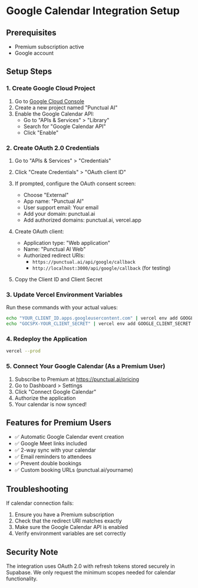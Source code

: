 # Google Calendar Integration Setup

## Prerequisites
- Premium subscription active
- Google account

## Setup Steps

### 1. Create Google Cloud Project

1. Go to [Google Cloud Console](https://console.cloud.google.com/)
2. Create a new project named "Punctual AI"
3. Enable the Google Calendar API:
   - Go to "APIs & Services" > "Library"
   - Search for "Google Calendar API"
   - Click "Enable"

### 2. Create OAuth 2.0 Credentials

1. Go to "APIs & Services" > "Credentials"
2. Click "Create Credentials" > "OAuth client ID"
3. If prompted, configure the OAuth consent screen:
   - Choose "External"
   - App name: "Punctual AI"
   - User support email: Your email
   - Add your domain: punctual.ai
   - Add authorized domains: punctual.ai, vercel.app

4. Create OAuth client:
   - Application type: "Web application"
   - Name: "Punctual AI Web"
   - Authorized redirect URIs:
     - `https://punctual.ai/api/google/callback`
     - `http://localhost:3000/api/google/callback` (for testing)

5. Copy the Client ID and Client Secret

### 3. Update Vercel Environment Variables

Run these commands with your actual values:

```bash
echo "YOUR_CLIENT_ID.apps.googleusercontent.com" | vercel env add GOOGLE_CLIENT_ID production --force
echo "GOCSPX-YOUR_CLIENT_SECRET" | vercel env add GOOGLE_CLIENT_SECRET production --force
```

### 4. Redeploy the Application

```bash
vercel --prod
```

### 5. Connect Your Google Calendar (As a Premium User)

1. Subscribe to Premium at https://punctual.ai/pricing
2. Go to Dashboard > Settings
3. Click "Connect Google Calendar"
4. Authorize the application
5. Your calendar is now synced!

## Features for Premium Users

- ✅ Automatic Google Calendar event creation
- ✅ Google Meet links included
- ✅ 2-way sync with your calendar
- ✅ Email reminders to attendees
- ✅ Prevent double bookings
- ✅ Custom booking URLs (punctual.ai/yourname)

## Troubleshooting

If calendar connection fails:
1. Ensure you have a Premium subscription
2. Check that the redirect URI matches exactly
3. Make sure the Google Calendar API is enabled
4. Verify environment variables are set correctly

## Security Note

The integration uses OAuth 2.0 with refresh tokens stored securely in Supabase. We only request the minimum scopes needed for calendar functionality.